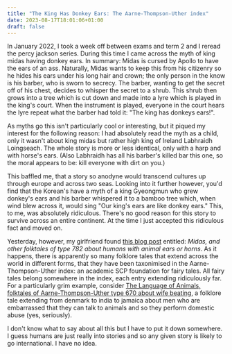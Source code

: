 ```yaml
---
title: "The King Has Donkey Ears: The Aarne-Thompson-Uther index"
date: 2023-08-17T18:01:06+01:00
draft: false
---
```


In January 2022, I took a week off between exams and term 2 and I reread the percy jackson series. During this time I came across the myth of king midas having donkey ears. In summary: Midas is cursed by Apollo to have the ears of an ass. Naturally, Midas wants to keep this from his citizenry so he hides his ears under his long hair and crown; the only person in the know is his barber, who is sworn to secrecy. The barber, wanting to get the secret off of his chest, decides to whisper the secret to a shrub. This shrub then grows into a tree which is cut down and made into a lyre which is played in the king's court. When the instrument is played, everyone in the court hears the lyre repeat what the barber had told it: "The king has donkeys ears!".

As myths go this isn't particularly cool or interesting, but it piqued my interest for the following reason: I had absolutely read the myth as a child, only it wasn't about king midas but rather high king of Ireland Labhraidh Loingseach. The whole story is more or less identical, only with a harp and with horse's ears. (Also Labhraidh has all his barber's killed bar this one, so the moral appears to be: kill everyone with dirt on you.)

This baffled me, that a story so anodyne would transcend cultures up through europe and across two seas. Looking into it further however, you'd find that the Korean's have a myth of a king Gyeongmun who grew donkey's ears and his barber whispered it to a bamboo tree which, when wind blew across it, would sing "Our king's ears are like donkey ears." This, to me, was absolutely ridiculous. There's no good reason for this story to survive across an entire continent. At the time I just accepted this ridiculous fact and moved on.

Yesterday, however, my girlfriend found [this blog post](https://sites.pitt.edu/~dash/type0782.html) entitled: _Midas, and other folktales of type 782 about humans with animal ears or horns_. As it happens, there is apparently so many folklore tales that extend across the world in different forms, that they have been taxonimised in the Aarne-Thompson-Uther index: an academic SCP foundation for fairy tales. All fairy tales belong somewhere in the index, each entry extending ridiculously far. For a particularly grim example, consider [The Language of Animals, folktales of Aarne-Thompson-Uther type 670 about wife beating](https://sites.pitt.edu/~dash/type0670.html), a folklore tale extending from denmark to india to jamaica about men who are embarrassed that they can talk to animals and so they perform domestic abuse (yes, seriously).

I don't know what to say about all this but I have to put it down somewhere. I guess humans are just really into stories and so any given story is likely to go international. I have no idea.
